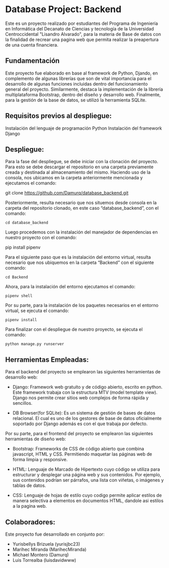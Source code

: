 # Database Project: Backend

Este es un proyecto realizado por estudiantes del Programa de Ingeniería en Informática del Decanato de Ciencias y tecnología de la Universidad Centroccidental "Lisandro Alvarado", para la materia de Base de datos con la finalidad de recrear una pagina web que permita realizar la preapertura de una cuenta financiera.

## Fundamentación

Este proyecto fue elaborado en base al framework de Python, Djando, en complemento de algunas librerías que son de vital importancia para el desarrollo de algunas funciones incluidas dentro del funcionamiento general del proyecto. Similarmente, destaca la implementación de la librería multiplataforma Bootstrap, dentro del diseño y desarrollo web.  Finalmente, para la gestión de la base de datos, se utilizó la herramienta SQLite.

## Requisitos previos al despliegue:

Instalación del lenguaje de programación Python
Instalación del framework Django

## Despliegue:

Para la fase del despliegue, se debe iniciar con la clonación del proyecto. Para esto se debe descargar el repositorio en una carpeta previamente creada y destinada al almacenamiento del mismo. Haciendo uso de la consola, nos ubicamos en la carpeta anteriormente mencionada y ejecutamos el comando:

git clone https://github.com/Damurq/database_backend.git

Posteriormente, resulta necesario que nos situemos desde consola en la carpeta del repositorio clonado, en este caso “database_backend”, con el comando:
```
cd database_backend
```
Luego procedemos con la instalación del manejador de dependencias en nuestro proyecto con el comando:

pip install pipenv

Para el siguiente paso que es la instalación del entorno virtual, resulta necesario que nos ubiquemos en la carpeta “Backend” con el siguiente comando:
```
cd Backend
```
Ahora, para la instalación del entorno ejecutamos el comando:
```
pipenv shell
```
Por su parte, para  la instalación de los paquetes necesarios en el entorno virtual, se ejecuta el comando:
```
pipenv install
```
Para finalizar con el despliegue de nuestro proyecto, se ejecuta el  comando:
```
python manage.py runserver
```
## Herramientas Empleadas:
Para el backend del proyecto se emplearon las siguientes herramientas de desarrollo web:

* Django: Framework web gratuito y de código abierto, escrito en python. Este framework trabaja con la estructura MTV (model template view). Django nos permite crear sitios web complejos de forma rápida y sencillos.

* DB Browser(for SQLite): Es un sistema de gestión de bases de datos relacional. El cual es uno de los gestores de base de datos oficialmente soportado por Django además es con el que trabaja por defecto.

Por su parte, para el frontend del proyecto se emplearon las siguientes herramientas de diseño web:

* Bootstrap: Frameworks de CSS de código abierto que combina javascript, HTML y CSS. Permitiendo maquetar las páginas web de forma limpia y responsive.

* HTML: Lenguaje de Marcado de Hipertexto cuyo código se utiliza para estructurar y desplegar una página web y sus contenidos. Por ejemplo, sus contenidos podrían ser párrafos, una lista con viñetas, o imágenes y tablas de datos.

* CSS: Lenguaje de hojas de estilo cuyo codigo permite aplicar estilos de manera selectiva a elementos en documentos HTML, dandole asi estilos a la pagina web.

## Colaboradores:

Este proyecto fue desarrollado en conjunto por:

* Yurisbellys Brizuela (yurisjbc23)
* Marihec Miranda (MarihecMiranda)
* Michael Montero (Damurq)
* Luis Torrealba (luisdavidwww)
